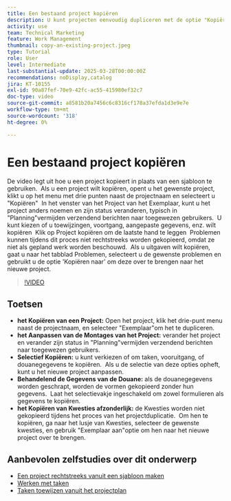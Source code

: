 ```yaml
---
title: Een bestaand project kopiëren
description: U kunt projecten eenvoudig dupliceren met de optie "Kopiëren" in het menu met drie puntjes, de naam van de status wijzigen en de status instellen op "Planning", aangepaste gegevens en formulieren kopiëren en problemen afzonderlijk via het tabblad Uitgaven overbrengen voor op maat gemaakte projectinstellingen.
activity: use
team: Technical Marketing
feature: Work Management
thumbnail: copy-an-existing-project.jpeg
type: Tutorial
role: User
level: Intermediate
last-substantial-update: 2025-03-28T00:00:00Z
recommendations: noDisplay,catalog
jira: KT-10155
exl-id: 90a87fef-70e9-42fc-ac55-415980ef32c7
doc-type: video
source-git-commit: a8581b20a7456c6c8316cf178a37efda1d3e9e7e
workflow-type: tm+mt
source-wordcount: '318'
ht-degree: 0%

---
```


# Een bestaand project kopiëren

De video legt uit hoe u een project kopieert in plaats van een sjabloon te gebruiken. &#x200B; Als u een project wilt kopiëren, opent u het gewenste project, klikt u op het menu met drie punten naast de projectnaam en selecteert u &quot;Kopiëren&quot; &#x200B; In het venster van het Project van het Exemplaar, kunt u het project anders noemen en zijn status veranderen, typisch in &quot;Planning&quot;vermijden verzendend berichten naar toegewezen gebruikers. &#x200B; U kunt kiezen of u toewijzingen, voortgang, aangepaste gegevens, enz. wilt kopiëren &#x200B;
Klik op Project kopiëren om de laatste hand te leggen &#x200B;
Problemen kunnen tijdens dit proces niet rechtstreeks worden gekopieerd, omdat ze niet als gepland werk worden beschouwd. &#x200B; Als u uitgaven wilt kopiëren, gaat u naar het tabblad Problemen, selecteert u de gewenste problemen en gebruikt u de optie &#39;Kopiëren naar&#39; om deze over te brengen naar het nieuwe project. &#x200B;


>[!VIDEO](https://video.tv.adobe.com/v/3456037/?quality=12&learn=on&enablevpops)

## Toetsen

* **het Kopiëren van een Project:** Open het project, klik het drie-punt menu naast de projectnaam, en selecteer &quot;Exemplaar&quot;om het te dupliceren. &#x200B;
* **het Aanpassen van de Montages van het Project:** verander het project en verander zijn status in &quot;Planning&quot;vermijden verzendend berichten naar toegewezen gebruikers.
* **Selectief Kopiëren:** u kunt verkiezen of om taken, vooruitgang, of douanegegevens te kopiëren. &#x200B; Als u de selectie van deze opties opheft, kunt u het nieuwe project aanpassen.
* **Behandelend de Gegevens van de Douane:** als de douanegegevens worden geschrapt, worden de vormen gekopieerd zonder hun gegevens. &#x200B; Laat het selectievakje ingeschakeld om zowel formulieren als gegevens te kopiëren. &#x200B;
* **het Kopiëren van Kwesties afzonderlijk:** de Kwesties worden niet gekopieerd tijdens het proces van het projectduplicatie. &#x200B; Om hen te kopiëren, ga naar het lusje van Kwesties, selecteer de gewenste kwesties, en gebruik &quot;Exemplaar aan&quot;optie om hen naar het nieuwe project over te brengen. &#x200B;


## Aanbevolen zelfstudies over dit onderwerp

* [Een project rechtstreeks vanuit een sjabloon maken](/help/manage-work/create-and-manage-project-templates/create-a-project-directly-from-a-template.md)
* [Werken met taken](/help/manage-work/tasks/work-with-tasks.md)
* [Taken toewijzen vanuit het projectplan](/help/manage-work/tasks/assign-tasks-from-the-project-plan.md)
